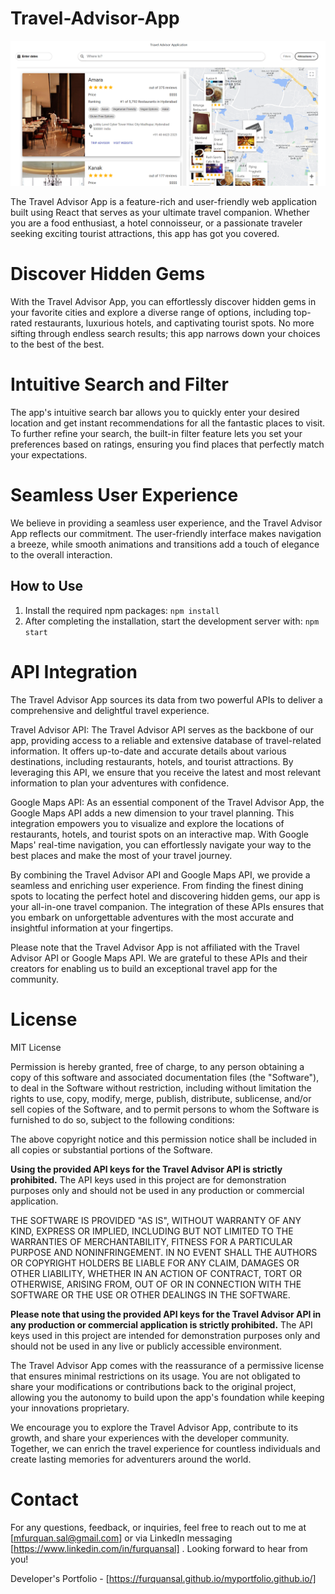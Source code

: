 # Travel-Advisor-App

![banner](https://github.com/furquanSal/Travel-Advisor-App/blob/main/travel-advisor-app-banner-img.png?raw=true)


The Travel Advisor App is a feature-rich and user-friendly web application built using React that serves as your ultimate travel companion. Whether you are a food enthusiast, a hotel connoisseur, or a passionate traveler seeking exciting tourist attractions, this app has got you covered.


# Discover Hidden Gems
With the Travel Advisor App, you can effortlessly discover hidden gems in your favorite cities and explore a diverse range of options, including top-rated restaurants, luxurious hotels, and captivating tourist spots. No more sifting through endless search results; this app narrows down your choices to the best of the best.


# Intuitive Search and Filter
The app's intuitive search bar allows you to quickly enter your desired location and get instant recommendations for all the fantastic places to visit. To further refine your search, the built-in filter feature lets you set your preferences based on ratings, ensuring you find places that perfectly match your expectations.


# Seamless User Experience
We believe in providing a seamless user experience, and the Travel Advisor App reflects our commitment. The user-friendly interface makes navigation a breeze, while smooth animations and transitions add a touch of elegance to the overall interaction.


## How to Use

1. Install the required npm packages:
    `npm install`
2. After completing the installation, start the development server with:
    `npm start`


# API Integration

The Travel Advisor App sources its data from two powerful APIs to deliver a comprehensive and delightful travel experience.

Travel Advisor API:
The Travel Advisor API serves as the backbone of our app, providing access to a reliable and extensive database of travel-related information. It offers up-to-date and accurate details about various destinations, including restaurants, hotels, and tourist attractions. By leveraging this API, we ensure that you receive the latest and most relevant information to plan your adventures with confidence.

Google Maps API:
As an essential component of the Travel Advisor App, the Google Maps API adds a new dimension to your travel planning. This integration empowers you to visualize and explore the locations of restaurants, hotels, and tourist spots on an interactive map. With Google Maps' real-time navigation, you can effortlessly navigate your way to the best places and make the most of your travel journey.

By combining the Travel Advisor API and Google Maps API, we provide a seamless and enriching user experience. From finding the finest dining spots to locating the perfect hotel and discovering hidden gems, our app is your all-in-one travel companion. The integration of these APIs ensures that you embark on unforgettable adventures with the most accurate and insightful information at your fingertips.

Please note that the Travel Advisor App is not affiliated with the Travel Advisor API or Google Maps API. We are grateful to these APIs and their creators for enabling us to build an exceptional travel app for the community.


# License

MIT License

Permission is hereby granted, free of charge, to any person obtaining a copy of this software and associated documentation files (the "Software"), to deal in the Software without restriction, including without limitation the rights to use, copy, modify, merge, publish, distribute, sublicense, and/or sell copies of the Software, and to permit persons to whom the Software is furnished to do so, subject to the following conditions:

The above copyright notice and this permission notice shall be included in all copies or substantial portions of the Software.

**Using the provided API keys for the Travel Advisor API is strictly prohibited.** The API keys used in this project are for demonstration purposes only and should not be used in any production or commercial application.

THE SOFTWARE IS PROVIDED "AS IS", WITHOUT WARRANTY OF ANY KIND, EXPRESS OR IMPLIED, INCLUDING BUT NOT LIMITED TO THE WARRANTIES OF MERCHANTABILITY, FITNESS FOR A PARTICULAR PURPOSE AND NONINFRINGEMENT. IN NO EVENT SHALL THE AUTHORS OR COPYRIGHT HOLDERS BE LIABLE FOR ANY CLAIM, DAMAGES OR OTHER LIABILITY, WHETHER IN AN ACTION OF CONTRACT, TORT OR OTHERWISE, ARISING FROM, OUT OF OR IN CONNECTION WITH THE SOFTWARE OR THE USE OR OTHER DEALINGS IN THE SOFTWARE.

**Please note that using the provided API keys for the Travel Advisor API in any production or commercial application is strictly prohibited.** The API keys used in this project are intended for demonstration purposes only and should not be used in any live or publicly accessible environment.

The Travel Advisor App comes with the reassurance of a permissive license that ensures minimal restrictions on its usage. You are not obligated to share your modifications or contributions back to the original project, allowing you the autonomy to build upon the app's foundation while keeping your innovations proprietary.

We encourage you to explore the Travel Advisor App, contribute to its growth, and share your experiences with the developer community. Together, we can enrich the travel experience for countless individuals and create lasting memories for adventurers around the world.


# Contact
For any questions, feedback, or inquiries, feel free to reach out to me at [mfurquan.sal@gmail.com] or via LinkedIn messaging [https://www.linkedin.com/in/furquansal] . Looking forward to hear from you!

 Developer's Portfolio - [https://furquansal.github.io/myportfolio.github.io/]

